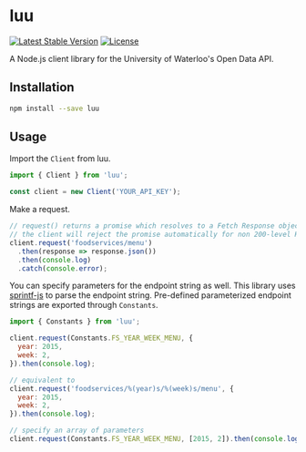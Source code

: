 # luu
[![Latest Stable Version](https://img.shields.io/npm/v/luu.svg)](https://www.npmjs.com/package/luu)
[![License](https://img.shields.io/github/license/hkwu/luu.svg)](https://www.npmjs.com/package/luu)

A Node.js client library for the University of Waterloo's Open Data API.

## Installation

```bash
npm install --save luu
```

## Usage
Import the `Client` from luu.

```js
import { Client } from 'luu';

const client = new Client('YOUR_API_KEY');
```

Make a request.

```js
// request() returns a promise which resolves to a Fetch Response object
// the client will reject the promise automatically for non 200-level HTTP responses
client.request('foodservices/menu')
  .then(response => response.json())
  .then(console.log)
  .catch(console.error);
```

You can specify parameters for the endpoint string as well. This library uses [sprintf-js](https://www.npmjs.com/package/sprintf-js) to parse the endpoint string. Pre-defined parameterized endpoint strings are exported through `Constants`.

```js
import { Constants } from 'luu';

client.request(Constants.FS_YEAR_WEEK_MENU, {
  year: 2015,
  week: 2,
}).then(console.log);

// equivalent to
client.request('foodservices/%(year)s/%(week)s/menu', {
  year: 2015,
  week: 2,
}).then(console.log);

// specify an array of parameters
client.request(Constants.FS_YEAR_WEEK_MENU, [2015, 2]).then(console.log);
```
